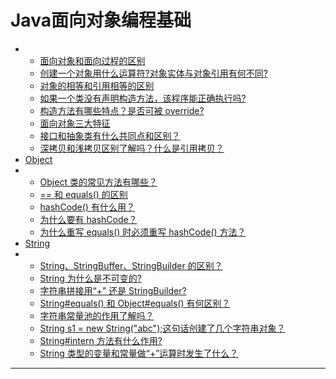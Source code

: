 # Java面向对象编程基础

- - [面向对象和面向过程的区别](https://javaguide.cn/java/basis/java-basic-questions-02.html#面向对象和面向过程的区别)
  - [创建一个对象用什么运算符?对象实体与对象引用有何不同?](https://javaguide.cn/java/basis/java-basic-questions-02.html#创建一个对象用什么运算符-对象实体与对象引用有何不同)
  - [对象的相等和引用相等的区别](https://javaguide.cn/java/basis/java-basic-questions-02.html#对象的相等和引用相等的区别)
  - [如果一个类没有声明构造方法，该程序能正确执行吗?](https://javaguide.cn/java/basis/java-basic-questions-02.html#如果一个类没有声明构造方法-该程序能正确执行吗)
  - [构造方法有哪些特点？是否可被 override?](https://javaguide.cn/java/basis/java-basic-questions-02.html#构造方法有哪些特点-是否可被-override)
  - [面向对象三大特征](https://javaguide.cn/java/basis/java-basic-questions-02.html#面向对象三大特征)
  - [接口和抽象类有什么共同点和区别？](https://javaguide.cn/java/basis/java-basic-questions-02.html#接口和抽象类有什么共同点和区别)
  - [深拷贝和浅拷贝区别了解吗？什么是引用拷贝？](https://javaguide.cn/java/basis/java-basic-questions-02.html#深拷贝和浅拷贝区别了解吗-什么是引用拷贝)
- [Object](https://javaguide.cn/java/basis/java-basic-questions-02.html#object)
- - [Object 类的常见方法有哪些？](https://javaguide.cn/java/basis/java-basic-questions-02.html#object-类的常见方法有哪些)
  - [== 和 equals() 的区别](https://javaguide.cn/java/basis/java-basic-questions-02.html#和-equals-的区别)
  - [hashCode() 有什么用？](https://javaguide.cn/java/basis/java-basic-questions-02.html#hashcode-有什么用)
  - [为什么要有 hashCode？](https://javaguide.cn/java/basis/java-basic-questions-02.html#为什么要有-hashcode)
  - [为什么重写 equals() 时必须重写 hashCode() 方法？](https://javaguide.cn/java/basis/java-basic-questions-02.html#为什么重写-equals-时必须重写-hashcode-方法)
- [String](https://javaguide.cn/java/basis/java-basic-questions-02.html#string)
- - [String、StringBuffer、StringBuilder 的区别？](https://javaguide.cn/java/basis/java-basic-questions-02.html#string、stringbuffer、stringbuilder-的区别)
  - [String 为什么是不可变的?](https://javaguide.cn/java/basis/java-basic-questions-02.html#string-为什么是不可变的)
  - [字符串拼接用“+” 还是 StringBuilder?](https://javaguide.cn/java/basis/java-basic-questions-02.html#字符串拼接用-还是-stringbuilder)
  - [String#equals() 和 Object#equals() 有何区别？](https://javaguide.cn/java/basis/java-basic-questions-02.html#string-equals-和-object-equals-有何区别)
  - [字符串常量池的作用了解吗？](https://javaguide.cn/java/basis/java-basic-questions-02.html#字符串常量池的作用了解吗)
  - [String s1 = new String("abc");这句话创建了几个字符串对象？](https://javaguide.cn/java/basis/java-basic-questions-02.html#string-s1-new-string-abc-这句话创建了几个字符串对象)
  - [String#intern 方法有什么作用?](https://javaguide.cn/java/basis/java-basic-questions-02.html#string-intern-方法有什么作用)
  - [String 类型的变量和常量做“+”运算时发生了什么？](https://javaguide.cn/java/basis/java-basic-questions-02.html#string-类型的变量和常量做-运算时发生了什么)

---



